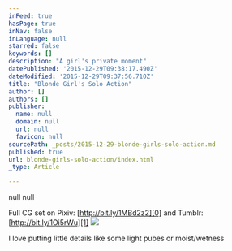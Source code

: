 ```yaml
---
inFeed: true
hasPage: true
inNav: false
inLanguage: null
starred: false
keywords: []
description: "A girl's private moment"
datePublished: '2015-12-29T09:38:17.490Z'
dateModified: '2015-12-29T09:37:56.710Z'
title: "Blonde Girl's Solo Action"
author: []
authors: []
publisher:
  name: null
  domain: null
  url: null
  favicon: null
sourcePath: _posts/2015-12-29-blonde-girls-solo-action.md
published: true
url: blonde-girls-solo-action/index.html
_type: Article

---
```

null
null

Full CG set on Pixiv: [http://bit.ly/1MBd2z2][0] and Tumblr: [http://bit.ly/1Oi5rWu][1]
![](https://the-grid-user-content.s3-us-west-2.amazonaws.com/d70c1cda-f6eb-4446-8629-2d3907a3af83.jpg)

I love putting little details like some light pubes or moist/wetness

[0]: http://bit.ly/1MBd2z2
[1]: http://bit.ly/1Oi5rWu